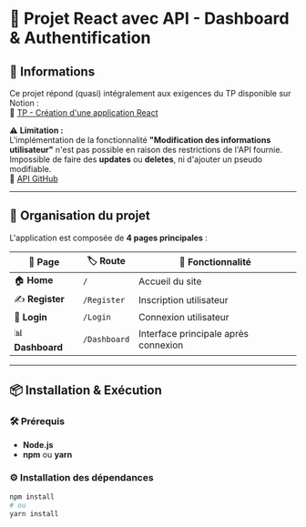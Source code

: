 # 🚀 Projet React avec API - Dashboard & Authentification

## 📌 Informations

Ce projet répond (quasi) intégralement aux exigences du TP disponible sur Notion :  
🔗 [TP - Création d'une application React](https://sysentive.notion.site/TP-cr-ation-d-une-application-React-avec-authentification-et-tableau-de-bord-18ca84550c768022a92cc776f7b52b64)

⚠️ **Limitation :**  
L'implémentation de la fonctionnalité **"Modification des informations utilisateur"** n'est pas possible en raison des restrictions de l'API fournie. Impossible de faire des **updates** ou **deletes**, ni d'ajouter un pseudo modifiable.  
🔗 [API GitHub](https://github.com/hellodamien/dashboard-api)

---

## 📂 Organisation du projet

L'application est composée de **4 pages principales** :

| 📍 Page       | 🏷️ Route          | 🔹 Fonctionnalité |
|--------------|------------------|-------------------|
| 🏠 **Home**  | `/`              | Accueil du site |
| ✍️ **Register**  | `/Register`     | Inscription utilisateur |
| 🔐 **Login** | `/Login`         | Connexion utilisateur |
| 📊 **Dashboard** | `/Dashboard`   | Interface principale après connexion |

---

## 📦 Installation & Exécution

### 🛠️ Prérequis
- **Node.js**
- **npm** ou **yarn**

### ⚙️ Installation des dépendances
```sh
npm install
# ou
yarn install
